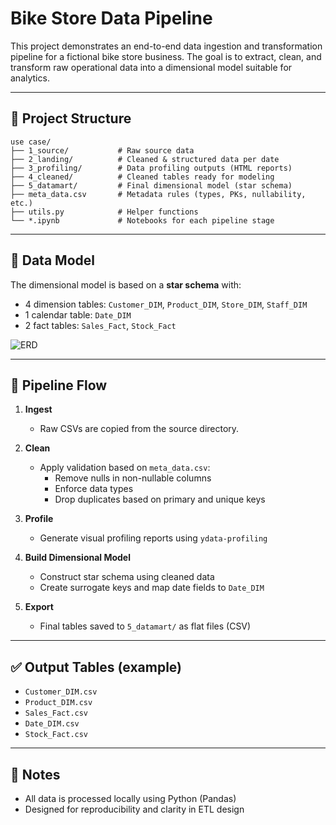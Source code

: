 
# Bike Store Data Pipeline

This project demonstrates an end-to-end data ingestion and transformation pipeline for a fictional bike store business. The goal is to extract, clean, and transform raw operational data into a dimensional model suitable for analytics.

---

## 📁 Project Structure

```
use case/
├── 1_source/           # Raw source data
├── 2_landing/          # Cleaned & structured data per date
├── 3_profiling/        # Data profiling outputs (HTML reports)
├── 4_cleaned/          # Cleaned tables ready for modeling
├── 5_datamart/         # Final dimensional model (star schema)
├── meta_data.csv       # Metadata rules (types, PKs, nullability, etc.)
├── utils.py            # Helper functions
└── *.ipynb             # Notebooks for each pipeline stage
```

---

## 🧱 Data Model

The dimensional model is based on a **star schema** with:

- 4 dimension tables: `Customer_DIM`, `Product_DIM`, `Store_DIM`, `Staff_DIM`
- 1 calendar table: `Date_DIM`
- 2 fact tables: `Sales_Fact`, `Stock_Fact`

![ERD](BIKE%20STORE%20ERD.png)

---

## 🔄 Pipeline Flow

1. **Ingest**
   - Raw CSVs are copied from the source directory.

2. **Clean**
   - Apply validation based on `meta_data.csv`:
     - Remove nulls in non-nullable columns
     - Enforce data types
     - Drop duplicates based on primary and unique keys

3. **Profile**
   - Generate visual profiling reports using `ydata-profiling`

4. **Build Dimensional Model**
   - Construct star schema using cleaned data
   - Create surrogate keys and map date fields to `Date_DIM`

5. **Export**
   - Final tables saved to `5_datamart/` as flat files (CSV)

---

## ✅ Output Tables (example)

- `Customer_DIM.csv`
- `Product_DIM.csv`
- `Sales_Fact.csv`
- `Date_DIM.csv`
- `Stock_Fact.csv`

---

## 📌 Notes

- All data is processed locally using Python (Pandas)
- Designed for reproducibility and clarity in ETL design
